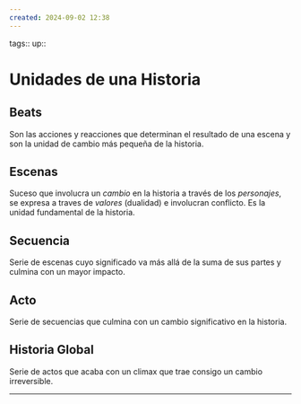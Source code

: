 ```yaml
---
created: 2024-09-02 12:38
---
```

tags::
up::
# Unidades de una Historia
## Beats
Son las acciones y reacciones que determinan el resultado de una escena y son la unidad de cambio más pequeña de la historia.

## Escenas
Suceso que involucra un *cambio* en la historia a través de los *personajes*, se expresa a traves de *valores* (dualidad) e involucran conflicto. Es la unidad fundamental de la historia.

## Secuencia
Serie de escenas cuyo significado va más allá de la suma de sus partes y culmina con un mayor impacto.

## Acto
Serie de secuencias que culmina con un cambio significativo en la historia.

## Historia Global
Serie de actos que acaba con un climax que trae consigo un cambio irreversible.
___
